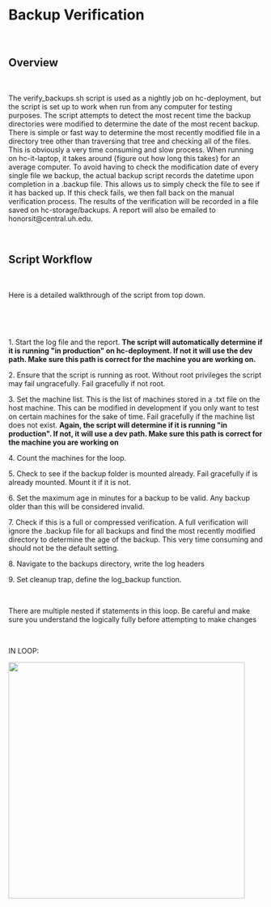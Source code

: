 <h1>Backup Verification</h1>
<p><br></p>
<h2>Overview</h2>
<p><span style=""><br></span></p>
<p><span style="">The verify_backups.sh script is used as a nightly job on hc-deployment, but the script is set up to work when run from any computer for testing purposes. The script attempts to detect the most recent time the backup directories were modified to determine the date of the most recent backup. There is simple or fast way to determine the most recently modified file in a directory tree other than traversing that tree and checking all of the files. This is obviously a very time consuming and slow process. When running on hc-it-laptop, it takes around {figure out how long this takes} for an average computer. To avoid having to check the modification date of every single file we backup, the actual backup script records the datetime upon completion in a .backup file. This allows us to simply check the file to see if it has backed up. If this check fails, we then fall back on the manual verification process. The results of the verification will be recorded in a file saved on hc-storage/backups. A report will also be emailed to honorsit@central.uh.edu.<br></span></p>
<p><span style=""><br></span></p>
<h2><span style="">Script Workflow</span></h2>
<div><br></div>
<p>Here is a detailed walkthrough of the script from top down.&nbsp;</p>
<p><br></p>
<p><br></p>
<p>1.&nbsp;Start the log file and the report. <b>The script will automatically determine if it is running "in production" on hc-deployment. If not it will use the dev path. Make sure this path is correct for the machine you are working on.&nbsp;</b></p>
<p>2. Ensure that the script is running as root. Without root privileges the script may fail ungracefully. Fail gracefully if not root.</p>
<p>3. Set the machine list. This is the list of machines stored in a .txt file on the host machine. This can be modified in development if you only want to test on certain machines for the sake of time. Fail gracefully if the machine list does not exist. <b>Again, the script will determine if it is running "in production". If not, it will use a dev path. Make sure this path is correct for the machine you are working on</b></p>
<p>4. Count the machines for the loop.</p>
<p>5. Check to see if the backup folder is mounted already. Fail gracefully if is already mounted. Mount it if it is not.</p>
<p>6. Set the maximum age in minutes for a backup to be valid. Any backup older than this will be considered invalid.</p>
<p>7. Check if this is a full or compressed verification. A full verification will ignore the .backup file for all backups and find the most recently modified directory to determine the age of the backup. This very time consuming and should not be the default setting.&nbsp;</p>
<p>8. Navigate to the backups directory, write the log headers</p>
<p>9. Set cleanup trap, define the log_backup function.</p>
<p><br></p>
<p>There are multiple nested if statements in this loop. Be careful and make sure you understand the logically fully before attempting to make changes</p>
<p><br></p>
<p>IN LOOP:</p>
<p></p>
<p><img src="https://attachment.freshservice.com/inline/attachment?token=eyJ0eXAiOiJKV1QiLCJhbGciOiJIUzI1NiJ9.eyJpZCI6MTAwOTYxODc1OCwiZG9tYWluIjoiaG9ub3JzY29sbGVnZS5mcmVzaHNlcnZpY2UuY29tIiwidHlwZSI6MX0.pimJMmateetxqwUBH0zVHa7B7cHLJQJ3woatltVcK3o" class="inline-image" data-id="1009618758" data-store-type="1" style="cursor: default; height: 467px;" title="" data-height="467"></p>
<br><p></p>
